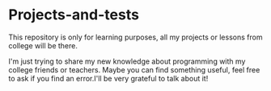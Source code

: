 # Projects-and-tests
This repository is only for learning purposes, all my projects or lessons from college will be there.

I'm just trying to share my new knowledge about programming  with my college friends or teachers.
Maybe you can find something useful,  feel free to ask if you find an error.I'll be very grateful to talk about it!

